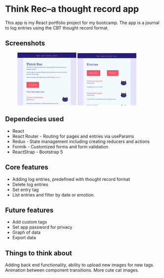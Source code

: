 # Think Rec–a thought record app

This app is my React portfolio project for my bootcamp. The app is a journal to log entries using the CBT thought record format.

## Screenshots

<figure>
<img src="/public/assets/01.png" width="45%" alt="Screenshot of ThinkRec home screen" style="display: inline-block">
<img src="/public/assets/02.png" width="45%" alt="Screenshot of ThinkRec entries screen" style="display: inline-block">
</figure>

## Dependecies used

-  React
-  React Router - Routing for pages and entries via useParams
-  Redux - State management including creating reducers and actions
-  Formik - Customized forms and form validation
-  ReactStrap - Bootstrap 5

## Core features

-  Adding log entries, predefined with thought record format
-  Delete log entries
-  Set entry tag
-  List entries and filter by date or emotion.

## Future features

-  Add custom tags
-  Set app password for privacy
-  Graph of data
-  Export data

## Things to think about

Adding back end functionality, ability to upload new images for new tags. Animation between component transitions. More cute cat images.

